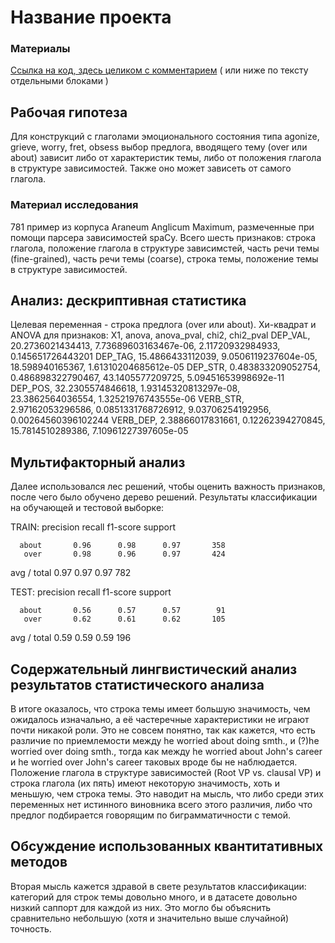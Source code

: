 # Название проекта

### Материалы
[Ссылка на код, здесь целиком с комментарием](https://github.com/sasha-pivovarov/CxG) ( или ниже по тексту отдельными блоками )

## Рабочая гипотеза

Для конструкций с глаголами эмоционального состояния типа agonize, grieve, worry, fret, obsess выбор предлога, вводящего тему (over или about) зависит либо от характеристик темы, либо от положения глагола в структуре зависимостей. Также оно может зависеть от самого глагола.

### Материал исследования
781 пример из корпуса Araneum Anglicum Maximum, размеченные при помощи парсера зависимостей spaCy. Всего шесть признаков: строка глагола, положение глагола в структуре зависимстей, часть речи темы (fine-grained), часть речи темы (coarse), строка темы, положение темы в структуре зависимостей.

## Анализ: дескриптивная статистика
Целевая переменная - строка предлога (over или about). Хи-квадрат и ANOVA для признаков:
X1, anova, anova_pval, chi2, chi2_pval
DEP_VAL, 20.2736021434413, 7.73689603163467e-06, 2.11720932984933, 0.145651726443201
DEP_TAG, 15.4866433112039, 9.0506119237604e-05, 18.598940165367, 1.61310204685612e-05
DEP_STR, 0.483833209052754, 0.486898322790467, 43.1405577209725, 5.09451653998692e-11
DEP_POS, 32.2305574846618, 1.93145320813297e-08, 23.3862564036554, 1.32521976743555e-06
VERB_STR, 2.97162053296586, 0.0851331768726912, 9.03706254192956, 0.00264560396102244
VERB_DEP, 2.38866017831661, 0.12262394270845, 15.7814510289386, 7.10961227397605e-05
## Мультифакторный анализ
Далее использовался лес решений, чтобы оценить важность признаков, после чего было обучено дерево решений. Результаты классификации на обучающей и тестовой выборке:

TRAIN:
             precision    recall  f1-score   support

      about       0.96      0.98      0.97       358
       over       0.98      0.96      0.97       424

avg / total       0.97      0.97      0.97       782

TEST:
             precision    recall  f1-score   support

      about       0.56      0.57      0.57        91
       over       0.62      0.61      0.62       105

avg / total       0.59      0.59      0.59       196

## Содержательный лингвистический анализ результатов статистического анализа
В итоге оказалось, что строка темы имеет большую значимость, чем ожидалось изначально, а её частеречные характеристики не играют почти никакой роли. Это не совсем понятно, так как кажется, что есть различие по приемлемости между he worried about doing smth., и (?)he worried over doing smth., тогда как между he worried about John's career и he worried over John's career таковых вроде бы не наблюдается. Положение глагола в структуре зависимостей (Root VP vs. clausal VP) и строка глагола (их пять) имеют некоторую значимость, хоть и меньшую, чем строка темы. Это наводит на мысль, что либо среди этих переменных нет истинного виновника всего этого различия, либо что предлог подбирается говорящим по биграмматичности с темой.  

## Обсуждение использованных квантитативных методов
Вторая мысль кажется здравой в свете результатов классификации: категорий для строк темы довольно много, и в датасете довольно низкий саппорт для каждой из них. Это могло бы объяснить сравнительно небольшую (хотя и значительно выше случайной) точность.
